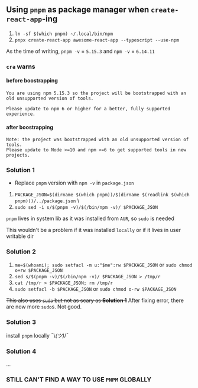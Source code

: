 ## Using `pnpm` as package manager when `create-react-app`-ing

1. `ln -sf $(which pnpm) ~/.local/bin/npm`
2. `pnpx create-react-app awesome-react-app --typescript --use-npm`

As the time of writing, `pnpm -v` = `5.15.3` and `npm -v` = `6.14.11`


### `cra` warns
#### before boostrapping

```
You are using npm 5.15.3 so the project will be bootstrapped with an old unsupported version of tools.

Please update to npm 6 or higher for a better, fully supported experience.
```


#### after boostrapping

```
Note: the project was bootstrapped with an old unsupported version of tools.
Please update to Node >=10 and npm >=6 to get supported tools in new projects.
```

### Solution 1
- Replace `pnpm` version with `npm -v` in `package.json`

1. `PACKAGE_JSON=$(dirname $(which pnpm))/$(dirname $(readlink $(which pnpm)))/../package.json` \
2. `sudo sed -i s/$(pnpm -v)/$(/bin/npm -v)/ $PACKAGE_JSON`


`pnpm` lives in system lib as it was installed from `AUR`, so `sudo` is needed

This wouldn't be a problem if it was installed `locally`
or if it lives in user writable dir

### Solution 2
1. `me=$(whoami); sudo setfacl -m u:"$me":rw $PACKAGE_JSON` or `sudo chmod o+rw $PACKAGE_JSON`
2. `sed s/$(pnpm -v)/$(/bin/npm -v)/ $PACKAGE_JSON > /tmp/r`
3. `cat /tmp/r > $PACKAGE_JSON; rm /tmp/r`
4. `sudo setfacl -b $PACKAGE_JSON` or `sudo chmod o-rw $PACKAGE_JSON`

~~This also uses `sudo` but not as scary as **Solution 1**~~
After fixing error, there are now more `sudo`s. Not good.

### Solution 3
install `pnpm` locally ¯\\_(ツ)_/¯

### Solution 4
...


### STILL CAN'T FIND A WAY TO USE `PNPM` GLOBALLY
